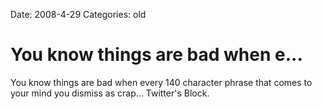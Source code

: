 Date: 2008-4-29
Categories: old

# You know things are bad when e...

You know things are bad when every 140 character phrase that comes to your mind you dismiss as crap... Twitter's Block.
